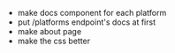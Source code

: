 - make docs component for each platform
- put /platforms endpoint's docs at first
- make about page
- make the css better
